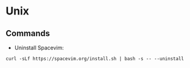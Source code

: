 # Unix

## Commands
* Uninstall Spacevim:
```
curl -sLf https://spacevim.org/install.sh | bash -s -- --uninstall
```
